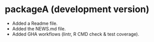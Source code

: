 # packageA (development version)

* Added a Readme file.
* Added the NEWS.md file.
* Added GHA workflows (lintr, R CMD check & test coverage).
